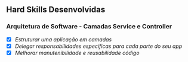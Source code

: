 ## Hard Skills Desenvolvidas

### Arquitetura de Software - Camadas Service e Controller

- [X] _Estruturar uma aplicação em camadas_
- [X] _Delegar responsabilidades específicas para cada parte do seu app_
- [X] _Melhorar manutenibilidade e reusabilidade código_

